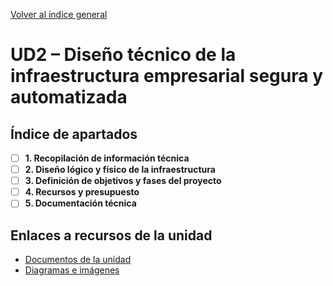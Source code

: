 [Volver al índice general](../README.md)
# UD2 – Diseño técnico de la infraestructura empresarial segura y automatizada

## Índice de apartados

- [ ] **1. Recopilación de información técnica**
- [ ] **2. Diseño lógico y físico de la infraestructura**
- [ ] **3. Definición de objetivos y fases del proyecto**
- [ ] **4. Recursos y presupuesto**
- [ ] **5. Documentación técnica**

## Enlaces a recursos de la unidad

- [Documentos de la unidad](./documentos/)
- [Diagramas e imágenes](./img/)

